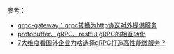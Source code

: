 
参考：

- [grpc-gateway：grpc转换为http协议对外提供服务](https://segmentfault.com/a/1190000012389468)
- [protobuffer、gRPC、restful gRPC的相互转化](https://segmentfault.com/a/1190000013560739)
- [7大维度看国外企业为啥选择gRPC打造高性能微服务？](https://segmentfault.com/a/1190000013201741)